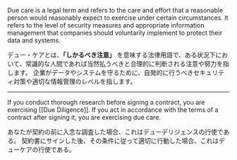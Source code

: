 
Due care is a legal term and refers to the care and effort that a reasonable person would reasonably expect to exercise under certain circumstances.
It refers to the level of security measures and appropriate information management that companies should voluntarily implement to protect their data and systems.

デュー・ケアとは、**「しかるべき注意」** を意味する法律用語で、ある状況下において、常識的な人間であれば当然払うべきと合理的に判断される注意や努力を指します。
企業がデータやシステムを守るために、自発的に行うべきセキュリティ対策や適切な情報管理のレベルを指します。

---

If you conduct thorough research before signing a contract, you are exercising [[Due Diligence]].
If you act in accordance with the terms of a contract after signing it, you are exercising due care.

あなたが契約の前に入念な調査した場合、これはデューデリジェンスの行使である。
契約書にサインした後、その条件に従って適切に行動した場合、これはデューケアの行使である。
